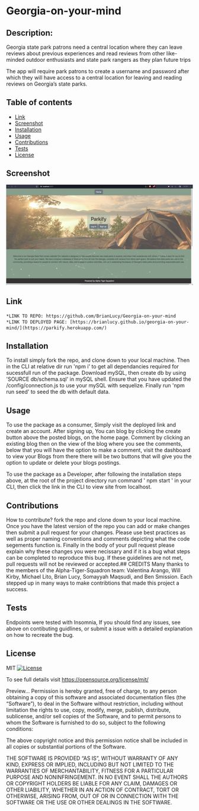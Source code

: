 # Georgia-on-your-mind

## Description:
Georgia state park patrons need a central location where they can leave reviews about previous experiences and read reviews from other like-minded outdoor enthusiasts and state park rangers as they plan future trips

The app will require park patrons to create a username and password after which they will have access to a central location for leaving and reading reviews on Georgia’s state parks. 

## Table of contents
 - [ Link ](#links)
  - [ Screenshot ](#screenshots)
  - [ Installation ](#installation)
  - [ Usage ](#usage)
  - [ Contributions ](#contributions)
  - [ Tests ](#tests)
  - [ License ](#license)
  
## Screenshot

![parkify landing page](./images/parkifyss.png)

## Link
	*LINK TO REPO: https://github.com/BrianLucy/Georgia-on-your-mind
	*LINK TO DEPLOYED PAGE: [https://brianlucy.github.io/georgia-on-your-mind/](https://parkify.herokuapp.com/)

## Installation
  To install simply fork the repo, and clone down to your local machine. Then in the CLI at relative dir run 'npm i' to get all dependancies required for sucessfull run of the package. Download mySQL, then create db by using 'SOURCE db/schema.sql' in mySQL shell. Ensure that you have updated the /config/connection.js to use your mySQL with sequelize. Finally run 'npm run seed' to seed the db with default data.
  
## Usage
To use the package as a consumer, Simply visit the deployed link and create an account. After signing up, You can blog by clicking the create button above the posted blogs, on the home page. Comment by clicking an existing blog then on the view of the blog where you see the comments, below that you will have the option to make a comment, visit the dashboard to view your Blogs from there there will be two buttons that will give you the option to update or delete your blogs postings. 

  To use the package as a Developer, after following the installation steps above, at the root of the project directory run command ' npm start ' in your CLI, then click the link in the CLI to view site from localhost.

## Contributions
  
  How to contribute? 
  fork the repo and clone down to your local machine. Once you have the latest version of the repo you can add or make changes then submit a pull request for your changes. Please use best practices as well as proper naming conventions and comments depicting what the code segements function is. Finally in the body of your pull request please explain why these changes you were necissary and if it is a bug what steps can be completed to reproduce this bug. If these guidelines are not met, pull requests will not be reviewed or accepted.## CREDITS
Many thanks to the members of the Alpha-Tiger-Squadron team: Valentina Arango, Will Kirby, Michael Lito, Brian Lucy, Somayyah Maqsudi, and Ben Smission. 
Each stepped up in many ways to make contribtions that made this project a success.

## Tests
  
  Endpoints were tested with Insomnia, If you should find any issues, see above on contibuting guidlines, or submit a issue with a detailed explanation on how to recreate the bug.
  
## License

  MIT [![License](https://img.shields.io/badge/license-MIT-green)](./LICENSE) 

   To see full details visit https://opensource.org/license/mit/


   Preview... 
Permission is hereby granted, free of charge, to any person obtaining a copy of this software and associated documentation files (the “Software”), to deal in the Software without restriction, including without limitation the rights to use, copy, modify, merge, publish, distribute, sublicense, and/or sell copies of the Software, and to permit persons to whom the Software is furnished to do so, subject to the following conditions:

The above copyright notice and this permission notice shall be included in all copies or substantial portions of the Software.

THE SOFTWARE IS PROVIDED “AS IS”, WITHOUT WARRANTY OF ANY KIND, EXPRESS OR IMPLIED, INCLUDING BUT NOT LIMITED TO THE WARRANTIES OF MERCHANTABILITY, FITNESS FOR A PARTICULAR PURPOSE AND NONINFRINGEMENT. IN NO EVENT SHALL THE AUTHORS OR COPYRIGHT HOLDERS BE LIABLE FOR ANY CLAIM, DAMAGES OR OTHER LIABILITY, WHETHER IN AN ACTION OF CONTRACT, TORT OR OTHERWISE, ARISING FROM, OUT OF OR IN CONNECTION WITH THE SOFTWARE OR THE USE OR OTHER DEALINGS IN THE SOFTWARE.






 
  

 
  





  
  
  
  
  
